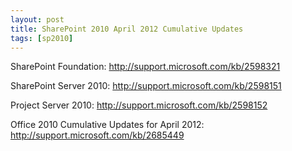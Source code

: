 ```yaml
---
layout: post
title: SharePoint 2010 April 2012 Cumulative Updates
tags: [sp2010]
---
```


SharePoint Foundation: <http://support.microsoft.com/kb/2598321>

SharePoint Server 2010: <http://support.microsoft.com/kb/2598151>

Project Server 2010: <http://support.microsoft.com/kb/2598152>

Office 2010 Cumulative Updates for April 2012: <http://support.microsoft.com/kb/2685449>